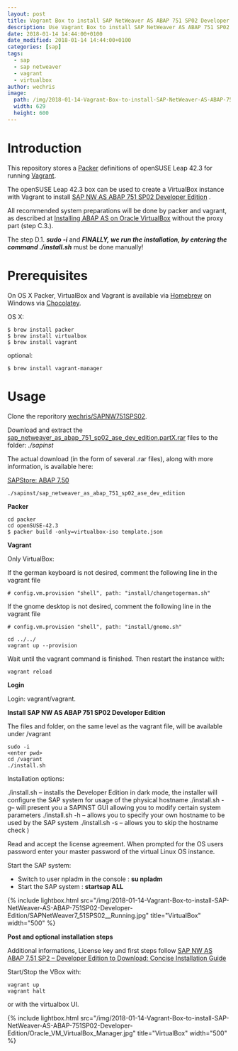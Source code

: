 ```yaml
---
layout: post
title: Vagrant Box to install SAP NetWeaver AS ABAP 751 SP02 Developer Edition 
description: Use Vagrant Box to install SAP NetWeaver AS ABAP 751 SP02 Developer Edition on VirtualBox image.
date: 2018-01-14 14:44:00+0100
date_modified: 2018-01-14 14:44:00+0100
categories: [sap]
tags:
  - sap
  - sap netweaver
  - vagrant
  - virtualbox
author: wechris
image:
  path: /img/2018-01-14-Vagrant-Box-to-install-SAP-NetWeaver-AS-ABAP-751SP02-Developer-Edition/Oracle_VM_VirtualBox_Manager.jpg
  width: 629
  height: 600
---
```

Introduction
============
This repository stores a [Packer](https://www.packer.io) definitions of openSUSE Leap 42.3 for running [Vagrant](https://www.vagrantup.com).
 
The openSUSE Leap 42.3 box can be used to create a VirtualBox instance with Vagrant to install [SAP NW AS ABAP 751 SP02 Developer Edition](https://blogs.sap.com/2017/09/04/sap-as-abap-751-sp02-developer-edition-to-download/) .
 
 All recommended system preparations will be done by packer and vagrant, as described at [Installing ABAP AS on Oracle VirtualBox](https://blogs.sap.com/2017/09/04/newbies-guide-installing-abap-as-751-sp02-on-linux/) without the proxy part (step C.3.).

 The step D.1. ***sudo -i*** and ***FINALLY, we run the installation, by entering the command ./install.sh*** must be done manually!
 
Prerequisites
=============
 
On OS X Packer, VirtualBox and Vagrant is available via [Homebrew](http://brew.sh/) on Windows via [Chocolatey](https://chocolatey.org).

OS X: 
```
$ brew install packer
$ brew install virtualbox
$ brew install vagrant
```
optional:
```
$ brew install vagrant-manager
```
 
Usage
=====
Clone the reporitory [wechris/SAPNW751SPS02](https://github.com/wechris/SAPNW751SPS02). 

Download and extract the [sap_netweaver_as_abap_751_sp02_ase_dev_edition.partX.rar](https://tools.hana.ondemand.com/#abap) files to the folder: *./sapinst*

The actual download (in the form of several .rar files), along with more information, is available here:

[SAPStore: ABAP 7.50](https://store.sap.com/sap/cp/ui/resources/store/html/SolutionDetails.html?pid=0000014492&catID=&pcntry=DE&sap-language=EN&_cp_id=id-1477346420741-0)

```
./sapinst/sap_netweaver_as_abap_751_sp02_ase_dev_edition
```

**Packer** 
```
cd packer
cd openSUSE-42.3
$ packer build -only=virtualbox-iso template.json
```
 
**Vagrant**

Only VirtualBox:

If the german keyboard is not desired, comment the following line in the vagrant file
````
# config.vm.provision "shell", path: "install/changetogerman.sh"
````
If the gnome desktop is not desired, comment the following line in the vagrant file
````
# config.vm.provision "shell", path: "install/gnome.sh"
````

```
cd ../../
vagrant up --provision
```

Wait until the vagrant command is finished. Then restart the instance with:
```
vagrant reload
```


**Login**

Login: vagrant/vagrant.

**Install SAP NW AS ABAP 751 SP02 Developer Edition**

The files and folder, on the same level as the vagrant file, will be available under /vagrant
````
sudo -i
<enter pwd>
cd /vagrant
./install.sh
````

Installation options:

./install.sh – installs the Developer Edition in dark mode, the installer will configure the SAP system for usage of the physical hostname
./install.sh -g– will present you a SAPINST GUI allowing you to modify certain system parameters
./install.sh -h – allows you to specify your own hostname to be used by the SAP system
./install.sh -s – allows you to skip the hostname check )

Read and accept the license agreement.
When prompted for the OS users password enter your master password of the virtual Linux OS instance.

Start the SAP system:
- Switch to user npladm in the console : **su npladm**
- Start the SAP system : **startsap ALL**

{% include lightbox.html src="/img/2018-01-14-Vagrant-Box-to-install-SAP-NetWeaver-AS-ABAP-751SP02-Developer-Edition/SAPNetWeaver7_51SPS02__Running.jpg" title="VirtualBox" width="500" %}

**Post and optional installation steps**

Additional informations, License key and first steps follow [SAP NW AS ABAP 7.51 SP2 – Developer Edition to Download: Concise Installation Guide](https://blogs.sap.com/2017/09/04/sap-as-abap-7.51-sp2-developer-edition-to-download-concise-installation-guide/)

Start/Stop the VBox with:
````
vagrant up
vagrant halt
````
or with the virtualbox UI.

{% include lightbox.html src="/img/2018-01-14-Vagrant-Box-to-install-SAP-NetWeaver-AS-ABAP-751SP02-Developer-Edition/Oracle_VM_VirtualBox_Manager.jpg" title="VirtualBox" width="500" %}
